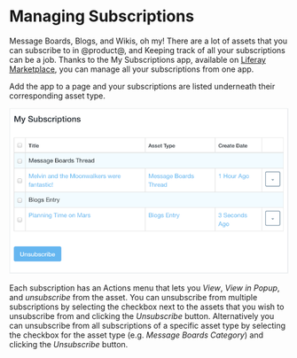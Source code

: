 # Managing Subscriptions [](id=managing-subscriptions)

Message Boards, Blogs, and Wikis, oh my! There are a lot of assets that you can 
subscribe to in @product@, and Keeping track of all your subscriptions can be a 
job. Thanks to the My Subscriptions app, available on [Liferay Marketplace](https://web.liferay.com/marketplace), 
you can manage all your subscriptions from one app.

Add the app to a page and your subscriptions are listed underneath their 
corresponding asset type.

![Figure 1: My Subscriptions lets you manage all your subscriptions in one app.](../../../images/my-subscriptions.png)

Each subscription has an Actions menu that lets you *View*, *View in Popup*, 
and *unsubscribe* from the asset. You can unsubscribe from multiple 
subscriptions by selecting the checkbox next to the assets that you wish to 
unsubscribe from and clicking the *Unsubscribe* button. Alternatively you can 
unsubscribe from all subscriptions of a specific asset type by selecting the 
checkbox for the asset type (e.g. *Message Boards Category*) and clicking the 
*Unsubscribe* button.
